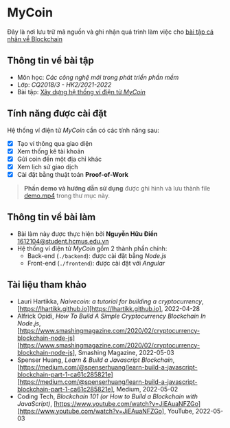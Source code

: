 # MyCoin

Đây là nơi lưu trữ mã nguồn và ghi nhận quá trình làm việc cho [bài tập cá nhân về Blockchain][exercise]

## Thông tin về bài tập
- Môn học: *Các công nghệ mới trong phát triển phần mềm*
- Lớp: *CQ2018/3 - HK2/2021-2022*
- Bài tập: [Xây dựng hệ thống ví điện tử *MyCoin*][exercise]

## Tính năng được cài đặt
Hệ thống ví điện tử *MyCoin* cần có các tính năng sau:
- [x] Tạo ví thông qua giao diện
- [x] Xem thống kê tài khoản
- [x] Gửi coin đến một địa chỉ khác
- [x] Xem lịch sử giao dịch
- [x] Cài đặt bằng thuật toán **Proof-of-Work**

> **Phần demo và hướng dẫn sử dụng** được ghi hình và lưu thành file [demo.mp4](./demo.mp4) trong thư mục này.

## Thông tin về bài làm
- Bài làm này được thực hiện bởi **Nguyễn Hữu Điền** [<1612104@student.hcmus.edu.vn>][email]
- Hệ thống ví điện tử *MyCoin* gồm 2 thành phần chính:
  - Back-end (`./backend`): được cài đặt bằng *Node.js*
  - Front-end (`./frontend`): được cài đặt với *Angular*

## Tài liệu tham khảo
- Lauri Hartikka, *Naivecoin: a tutorial for building a cryptocurrency*, [https://lhartikk.github.io][https://lhartikk.github.io], 2022-04-28
- Alfrick Opidi, *How To Build A Simple Cryptocurrency Blockchain In Node.js*, [https://www.smashingmagazine.com/2020/02/cryptocurrency-blockchain-node-js][https://www.smashingmagazine.com/2020/02/cryptocurrency-blockchain-node-js], Smashing Magazine, 2022-05-03
- Spenser Huang, *Learn & Build a Javascript Blockchain*, [https://medium.com/@spenserhuang/learn-build-a-javascript-blockchain-part-1-ca61c285821e][https://medium.com/@spenserhuang/learn-build-a-javascript-blockchain-part-1-ca61c285821e], Medium, 2022-05-02
- Coding Tech, *Blockchain 101 (or How to Build a Blockchain with JavaScript)*, [https://www.youtube.com/watch?v=JiEAuaNFZGo][https://www.youtube.com/watch?v=JiEAuaNFZGo], YouTube, 2022-05-03

[exercise]: https://courses.fit.hcmus.edu.vn/mod/assign/view.php?id=92265
[email]: mailto:1612104@student.hcmus.edu.vn

